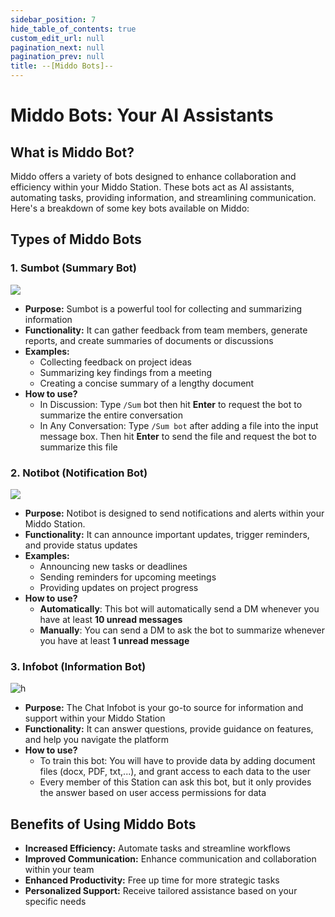 ```yaml
---  
sidebar_position: 7  
hide_table_of_contents: true  
custom_edit_url: null  
pagination_next: null  
pagination_prev: null  
title: --[Middo Bots]--  
---  
```

# Middo Bots: Your AI Assistants  
  
## What is Middo Bot?  
  
Middo offers a variety of bots designed to enhance collaboration and efficiency within your Middo Station. These bots act as AI assistants, automating tasks, providing information, and streamlining communication. Here's a breakdown of some key bots available on Middo:  
  
## Types of Middo Bots  
### 1. Sumbot (Summary Bot)  
  
![](./img/middo-bots-1.svg)  
- **Purpose:**  Sumbot is a powerful tool for collecting and summarizing information  
- **Functionality:**  It can gather feedback from team members, generate reports, and create summaries of documents or discussions  
- **Examples:**  
    - Collecting feedback on project ideas  
    - Summarizing key findings from a meeting  
    - Creating a concise summary of a lengthy document  
- **How to use?**  
    - In Discussion: Type `/Sum` bot then hit **Enter** to request the bot to summarize the entire conversation  
    - In Any Conversation: Type `/Sum bot` after adding a file into the input message box. Then hit **Enter** to send the file and request the bot to summarize this file  
  
### **2. Notibot (Notification Bot)**  
  
![](./img/middo-bots-2.svg)  
- **Purpose:**  Notibot is designed to send notifications and alerts within your Middo Station.  
- **Functionality:**  It can announce important updates, trigger reminders, and provide status updates  
- **Examples:**  
    - Announcing new tasks or deadlines  
    - Sending reminders for upcoming meetings  
    - Providing updates on project progress  
- **How to use?**  
    - **Automatically**: This bot will automatically send a DM whenever you have at least **10 unread messages**  
    - **Manually**: You can send a DM to ask the bot to summarize whenever you have at least **1 unread message**  
  
### **3. Infobot (Information Bot)**  
  
![h](./img/middo-bots-3.svg)  
  
- **Purpose:**  The Chat Infobot is your go-to source for information and support within your Middo Station  
- **Functionality:**  It can answer questions, provide guidance on features, and help you navigate the platform  
- **How to use?**  
    - To train this bot: You will have to provide data by adding document files (docx, PDF, txt,...), and grant access to each data to the user  
    - Every member of this Station can ask this bot, but it only provides the answer based on user access permissions for data  
  
## Benefits of Using Middo Bots  
  
- **Increased Efficiency:**  Automate tasks and streamline workflows  
- **Improved Communication:**  Enhance communication and collaboration within your team  
- **Enhanced Productivity:**  Free up time for more strategic tasks  
- **Personalized Support:**  Receive tailored assistance based on your specific needs  
